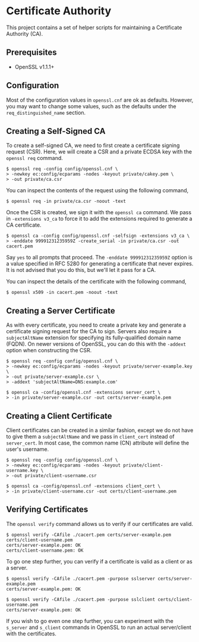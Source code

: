 # Certificate Authority

This project contains a set of helper scripts for maintaining a Certificate
Authority (CA).


## Prerequisites

* OpenSSL v1.1.1+


## Configuration

Most of the configuration values in `openssl.cnf` are ok as defaults. However,
you may want to change some values, such as the defaults under the
`req_distinguished_name` section.


## Creating a Self-Signed CA

To create a self-signed CA, we need to first create a certificate signing
request (CSR). Here, we will create a CSR and a private ECDSA key with the
`openssl req` command.

```
$ openssl req -config config/openssl.cnf \
> -newkey ec:config/ecparams -nodes -keyout private/cakey.pem \
> -out private/ca.csr
```

You can inspect the contents of the request using the following command,

```
$ openssl req -in private/ca.csr -noout -text
```

Once the CSR is created, we sign it with the `openssl ca` command. We pass in
`-extensions v3_ca` to force it to add the extensions required to generate a CA
certificate.

```
$ openssl ca -config config/openssl.cnf -selfsign -extensions v3_ca \
> -enddate 99991231235959Z -create_serial -in private/ca.csr -out cacert.pem
```

Say `yes` to all prompts that proceed. The `-enddate 99991231235959Z` option is
a value specified in RFC 5280 for generating a certificate that never expires.
It is not advised that you do this, but we'll let it pass for a CA.

You can inspect the details of the certificate with the following command,

```
$ openssl x509 -in cacert.pem -noout -text
```


## Creating a Server Certificate

As with every certificate, you need to create a private key and generate a
certificate signing request for the CA to sign. Servers also require a
`subjectAltName` extension for specifying its fully-qualified domain name
(FQDN). On newer versions of OpenSSL, you can do this with the `-addext`
option when constructing the CSR.

```
$ openssl req -config config/openssl.cnf \
> -newkey ec:config/ecparams -nodes -keyout private/server-example.key \
> -out private/server-example.csr \
> -addext 'subjectAltName=DNS:example.com'

$ openssl ca -config/openssl.cnf -extensions server_cert \
> -in private/server-example.csr -out certs/server-example.pem
```


## Creating a Client Certificate

Client certificates can be created in a similar fashion, except we do not have
to give them a `subjectAltName` and we pass in `client_cert` instead of
`server_cert`. In most case, the common name (CN) attribute will define the
user's username.

```
$ openssl req -config config/openssl.cnf \
> -newkey ec:config/ecparams -nodes -keyout private/client-username.key \
> -out private/client-username.csr

$ openssl ca -config/openssl.cnf -extensions client_cert \
> -in private/client-username.csr -out certs/client-username.pem
```


## Verifying Certificates

The `openssl verify` command allows us to verify if our certificates are valid.

```
$ openssl verify -CAfile ./cacert.pem certs/server-example.pem certs/client-username.pem
certs/server-example.pem: OK
certs/client-username.pem: OK
```

To go one step further, you can verify if a certificate is valid as a client or
as a server.

```
$ openssl verify -CAfile ./cacert.pem -purpose sslserver certs/server-example.pem
certs/server-example.pem: OK
```

```
$ openssl verify -CAfile ./cacert.pem -purpose sslclient certs/client-username.pem
certs/server-example.pem: OK
```

If you wish to go even one step further, you can experiment with the `s_server`
and `s_client` commands in OpenSSL to run an actual server/client with the
certificates.
